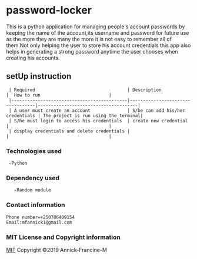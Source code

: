 # password-locker
  This is a python application for managing people's account passwords by keeping the name of the account,its username and password for future use as the more they are many the more it is not easy to remember all of them.Not only helping the user to store his account credentials this app also helps in generating a strong password anytime the user chooses when creating his accounts.

  ## setUp instruction

     | Required                                   | Description                      |  How to run                          |
     |--------------------------------------------|----------------------------------|--------------------------------------|
     | A user must create an account              | S/he can add his/her credentials | The project is run using the terminal|
     | S/he must login to access his credentials  | create new credential            |                                      |
     | display credentials and delete credentials |                                  |                                      |                  

   ### Technologies used

     -Python

   ### Dependency used
       -Random module

   ### Contact information
    
    Phone number=+250786409154
    Email:mfannick1@gmail.com

   ### MIT License and Copyright information
   
  [MIT](https://choosealicense.com/licenses/mit/)
  Copyright &copy;2019 Annick-Francine-M